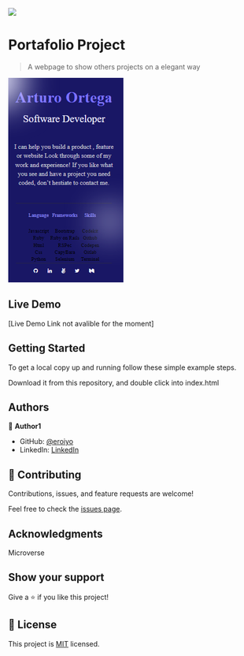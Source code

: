 ![](https://img.shields.io/badge/Microverse-blueviolet)

# Portafolio Project

> A webpage to show others projects on a elegant way

![screenshot](./preview.png)

## Live Demo

[Live Demo Link not avalible for the moment] 


## Getting Started


To get a local copy up and running follow these simple example steps.

Download it from this repository, and double click into index.html

## Authors

👤 **Author1**

- GitHub: [@eroiyo](https://github.com/eroiyo)
- LinkedIn: [LinkedIn](https://www.linkedin.com/in/carlos-arturo-ortega-guanipa-39a1a5204/)

## 🤝 Contributing

Contributions, issues, and feature requests are welcome!

Feel free to check the [issues page](../../issues/).

## Acknowledgments

Microverse

## Show your support

Give a ⭐️ if you like this project!

## 📝 License

This project is [MIT](./MIT.md) licensed.
